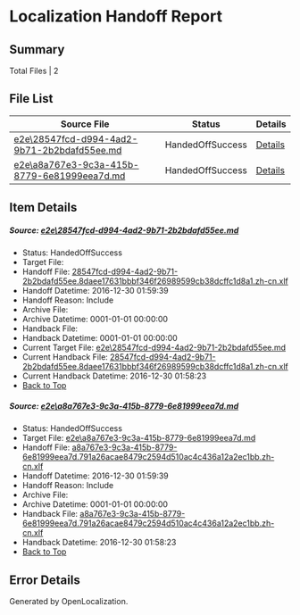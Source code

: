 # <a name='report-top'></a> Localization Handoff Report

## Summary
 Total Files | 2

## File List
 Source File | Status | Details 
 ----------- | ------ | ------- 
 [e2e\28547fcd-d994-4ad2-9b71-2b2bdafd55ee.md](https://github.com/OpenLocalizationTestOrg/ol-test0/blob/b13f54424cba503e748c3cfe7bec91fd2b778dbf/e2e/28547fcd-d994-4ad2-9b71-2b2bdafd55ee.md) | HandedOffSuccess | [Details](#2dd101cfa5ab3db61d64e74e76b6c7e4e8db57ae1)
 [e2e\a8a767e3-9c3a-415b-8779-6e81999eea7d.md](https://github.com/OpenLocalizationTestOrg/ol-test0/blob/12049ab9b39a368dd0c23c2ff3dba24a45a1fdf7/e2e/a8a767e3-9c3a-415b-8779-6e81999eea7d.md) | HandedOffSuccess | [Details](#f280b0f4ade2c6d9a6f501e048cb33f699854e7c2)

## Item Details
##### <a name='2dd101cfa5ab3db61d64e74e76b6c7e4e8db57ae1'></a> Source: [e2e\28547fcd-d994-4ad2-9b71-2b2bdafd55ee.md](https://github.com/OpenLocalizationTestOrg/ol-test0/blob/b13f54424cba503e748c3cfe7bec91fd2b778dbf/e2e/28547fcd-d994-4ad2-9b71-2b2bdafd55ee.md)
* Status: HandedOffSuccess
* Target File: 
* Handoff File: [28547fcd-d994-4ad2-9b71-2b2bdafd55ee.8daee17631bbbf346f26989599cb38dcffc1d8a1.zh-cn.xlf](https://github.com/OpenLocalizationTestOrg/ol-test0-handoff/blob/05930e3f5fdfcbd1fca06659dfd9d24cc5cb39d0/ol-handoff/OpenLocalizationTestOrg/ol-test0-zhcn/shujia/mt/28547fcd-d994-4ad2-9b71-2b2bdafd55ee.8daee17631bbbf346f26989599cb38dcffc1d8a1.zh-cn.xlf)
* Handoff Datetime: 2016-12-30 01:59:39
* Handoff Reason: Include
* Archive File: 
* Archive Datetime: 0001-01-01 00:00:00
* Handback File: 
* Handback Datetime: 0001-01-01 00:00:00
* Current Target File: [e2e\28547fcd-d994-4ad2-9b71-2b2bdafd55ee.md](https://github.com/OpenLocalizationTestOrg/ol-test0-zhcn/blob/9a72d5c81b25a2ac8339a68179f444925e6a0f8b/e2e/28547fcd-d994-4ad2-9b71-2b2bdafd55ee.md)
* Current Handback File: [28547fcd-d994-4ad2-9b71-2b2bdafd55ee.8daee17631bbbf346f26989599cb38dcffc1d8a1.zh-cn.xlf](https://github.com/OpenLocalizationTestOrg/ol-test0-handback/blob/4ee8972b824cf46ebe188e791cb9a8818ffabbe1/ol-handback/OpenLocalizationTestOrg/ol-test0-zhcn/shujia/ht/28547fcd-d994-4ad2-9b71-2b2bdafd55ee.8daee17631bbbf346f26989599cb38dcffc1d8a1.zh-cn.xlf)
* Current Handback Datetime: 2016-12-30 01:58:23
* [Back to Top](#report-top)

##### <a name='f280b0f4ade2c6d9a6f501e048cb33f699854e7c2'></a> Source: [e2e\a8a767e3-9c3a-415b-8779-6e81999eea7d.md](https://github.com/OpenLocalizationTestOrg/ol-test0/blob/12049ab9b39a368dd0c23c2ff3dba24a45a1fdf7/e2e/a8a767e3-9c3a-415b-8779-6e81999eea7d.md)
* Status: HandedOffSuccess
* Target File: [e2e\a8a767e3-9c3a-415b-8779-6e81999eea7d.md](https://github.com/OpenLocalizationTestOrg/ol-test0-zhcn/blob/9a72d5c81b25a2ac8339a68179f444925e6a0f8b/e2e/a8a767e3-9c3a-415b-8779-6e81999eea7d.md)
* Handoff File: [a8a767e3-9c3a-415b-8779-6e81999eea7d.791a26acae8479c2594d510ac4c436a12a2ec1bb.zh-cn.xlf](https://github.com/OpenLocalizationTestOrg/ol-test0-handoff/blob/05930e3f5fdfcbd1fca06659dfd9d24cc5cb39d0/ol-handoff/OpenLocalizationTestOrg/ol-test0-zhcn/shujia/mt/a8a767e3-9c3a-415b-8779-6e81999eea7d.791a26acae8479c2594d510ac4c436a12a2ec1bb.zh-cn.xlf)
* Handoff Datetime: 2016-12-30 01:59:39
* Handoff Reason: Include
* Archive File: 
* Archive Datetime: 0001-01-01 00:00:00
* Handback File: [a8a767e3-9c3a-415b-8779-6e81999eea7d.791a26acae8479c2594d510ac4c436a12a2ec1bb.zh-cn.xlf](https://github.com/OpenLocalizationTestOrg/ol-test0-handback/blob/4ee8972b824cf46ebe188e791cb9a8818ffabbe1/ol-handback/OpenLocalizationTestOrg/ol-test0-zhcn/shujia/ht/a8a767e3-9c3a-415b-8779-6e81999eea7d.791a26acae8479c2594d510ac4c436a12a2ec1bb.zh-cn.xlf)
* Handback Datetime: 2016-12-30 01:58:23
* [Back to Top](#report-top)


## Error Details

Generated by OpenLocalization.
